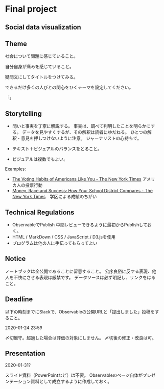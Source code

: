 # Final project

## Social data visualization

## Theme
社会について問題に感じていること。

自分自身が痛みを感じていること。

疑問文にしてタイトルをつけてみる。

できるだけ多くの人びとの関心をひくテーマを設定してください。

「」

## Storytelling

- 問いと事実を丁寧に解説する。
事実は、調べて判明したことを明らかにする。
データを見やすくするが、その解釈は読者にゆだねる。
ひとつの解釈・意見を押しつけないように注意。
ジャーナリストの心持ちで。

- テキスト＋ビジュアルのバランスをとること。
- ビジュアルは複数でもよい。

Examples:

- [The Voting Habits of Americans Like You - The New York Times](https://www.nytimes.com/interactive/2016/06/10/upshot/voting-habits-turnout-partisanship.html) アメリカ人の投票行動
- [Money, Race and Success: How Your School District Compares - The New York Times](https://www.nytimes.com/interactive/2016/04/29/upshot/money-race-and-success-how-your-school-district-compares.html)　学区による成績のちがい

## Technical Regulations

- ObservableでPublish
	中間レビューできるように最初からPublishしておく。
- HTML / MarkDown / CSS / JavaScript / D3.jsを使用
- プログラムは他の人に手伝ってもらってよい

## Notice

ノートブックは全公開であることに留意すること。
公序良俗に反する表現、他人を不快にさせる表現は厳禁です。
データソースは必ず明記し、リンクをはること。

## Deadline

以下の時刻までにSlackで、Observableの公開URLと「提出しました」投稿をすること。

2020-01-24 23:59

〆切厳守。超過した場合は評価の対象にしません。
〆切後の修正・改良は可。

## Presentation

2020-01-31?

スライド資料（PowerPointなど）は不要。
Observableのページ自体がプレゼンテーション資料として成立するように作成しておく。

